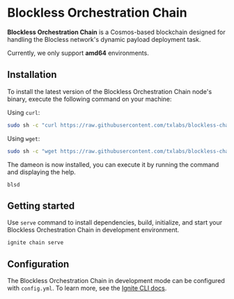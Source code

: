 # Blockless Orchestration Chain

**Blockless Orchestration Chain** is a Cosmos-based blockchain designed for handling the Blocless network's dynamic payload deployment task. 

Currently, we only support **amd64** environments.

## Installation

To install the latest version of the Blockless Orchestration Chain node's binary, execute the following command on your machine:

Using `curl`:

```bash
sudo sh -c "curl https://raw.githubusercontent.com/txlabs/blockless-chain/main/download.sh | bash"
```

Using `wget`:

```bash
sudo sh -c "wget https://raw.githubusercontent.com/txlabs/blockless-chain/main/download.sh -v -O download.sh; chmod +x download.sh; ./download.sh; rm -rf download.sh"
```

The dameon is now installed, you can execute it by running the command and displaying the help.

```
blsd
```

## Getting started

Use `serve` command to install dependencies, build, initialize, and start your Blockless Orchestration Chain in development environment.

```
ignite chain serve
```

## Configuration

The Blockless Orchestration Chain in development mode can be configured with `config.yml`. To learn more, see the [Ignite CLI docs](https://docs.ignite.com).
